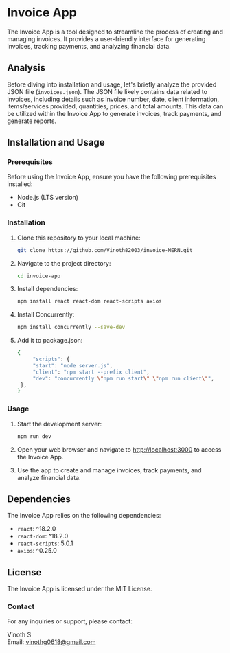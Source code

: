 # Invoice App

The Invoice App is a tool designed to streamline the process of creating and managing invoices. It provides a user-friendly interface for generating invoices, tracking payments, and analyzing financial data.

## Analysis

Before diving into installation and usage, let's briefly analyze the provided JSON file (`invoices.json`). The JSON file likely contains data related to invoices, including details such as invoice number, date, client information, items/services provided, quantities, prices, and total amounts. This data can be utilized within the Invoice App to generate invoices, track payments, and generate reports.

## Installation and Usage

### Prerequisites

Before using the Invoice App, ensure you have the following prerequisites installed:

- Node.js (LTS version)
- Git

### Installation

1. Clone this repository to your local machine:

   ```bash
   git clone https://github.com/Vinoth82003/invoice-MERN.git
   ```

2. Navigate to the project directory:

   ```bash
   cd invoice-app
   ```

3. Install dependencies:

   ```bash
   npm install react react-dom react-scripts axios
   ```

4. Install Concurrently:

   ```bash
   npm install concurrently --save-dev

   ```

5. Add it to package.json:

   ```bash
   {
        "scripts": {
        "start": "node server.js",
        "client": "npm start --prefix client",
        "dev": "concurrently \"npm run start\" \"npm run client\"",
    },
   }

   ```

### Usage

1. Start the development server:

   ```bash
   npm run dev
   ```

2. Open your web browser and navigate to [http://localhost:3000](http://localhost:3000) to access the Invoice App.

3. Use the app to create and manage invoices, track payments, and analyze financial data.

## Dependencies

The Invoice App relies on the following dependencies:

- `react`: ^18.2.0
- `react-dom`: ^18.2.0
- `react-scripts`: 5.0.1
- `axios`: ^0.25.0

## License

The Invoice App is licensed under the MIT License.

### Contact

For any inquiries or support, please contact:

Vinoth S  
Email: vinothg0618@gmail.com
